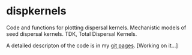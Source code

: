 dispkernels
===========

Code and functions for plotting dispersal kernels. Mechanistic models of seed dispersal kernels. TDK, Total Dispersal Kernels.

A detailed descripton of the code is in my [git pages](http://pedroj.github.io/dispkernels/). [Working on it...]

